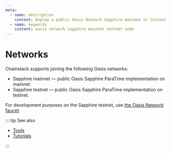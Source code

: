 ```yaml
---
meta:
  - name: description
    content: Deploy a public Oasis Network Sapphire mainnet or testnet node with the Chainstack managed blockchain services in minutes.
  - name: keywords
    content: oasis network sapphire mainnet testnet node
---
```


# Networks

Chainstack supports joining the following Oasis networks:

* Sapphire mainnet — public Oasis Sapphire ParaTime implementation on mainnet.
* Sapphire testnet — public Oasis Sapphire ParaTime implementation on testnet.

For development purposes on the Sapphire testnet, use [the Oasis Network faucet](https://faucet.testnet.oasis.dev).

::: tip See also

* [Tools](/operations/oasis/tools)
* [Tutorials](/tutorials/oasis/)

:::
